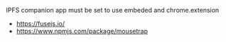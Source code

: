 IPFS companion app must be set to use embeded and chrome.extension

-   <https://fusejs.io/>
-   <https://www.npmjs.com/package/mousetrap>
